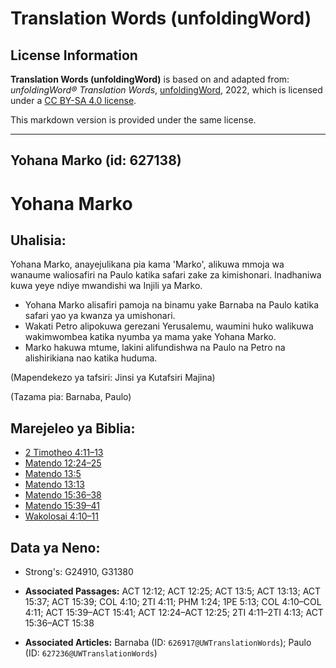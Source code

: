 # Translation Words (unfoldingWord)

## License Information

**Translation Words (unfoldingWord)** is based on and adapted from: _unfoldingWord® Translation Words_, [unfoldingWord](https://unfoldingword.org/utw), 2022, which is licensed under a [CC BY-SA 4.0 license](https://creativecommons.org/licenses/by-sa/4.0/legalcode.en).

This markdown version is provided under the same license.



--------------------------------

## Yohana Marko (id: 627138)

Yohana Marko
============

Uhalisia:
---------

Yohana Marko, anayejulikana pia kama 'Marko', alikuwa mmoja wa wanaume waliosafiri na Paulo katika safari zake za kimishonari. Inadhaniwa kuwa yeye ndiye mwandishi wa Injili ya Marko.

* Yohana Marko alisafiri pamoja na binamu yake Barnaba na Paulo katika safari yao ya kwanza ya umishonari.
* Wakati Petro alipokuwa gerezani Yerusalemu, waumini huko walikuwa wakimwombea katika nyumba ya mama yake Yohana Marko.
* Marko hakuwa mtume, lakini alifundishwa na Paulo na Petro na alishirikiana nao katika huduma.

(Mapendekezo ya tafsiri: Jinsi ya Kutafsiri Majina)

(Tazama pia: Barnaba, Paulo)

Marejeleo ya Biblia:
--------------------

* [2 Timotheo 4:11–13](https://ref.ly/2Tim4:11-2Tim4:13)
* [Matendo 12:24–25](https://ref.ly/Acts12:24-Acts12:25)
* [Matendo 13:5](https://ref.ly/Acts13:5)
* [Matendo 13:13](https://ref.ly/Acts13:13)
* [Matendo 15:36–38](https://ref.ly/Acts15:36-Acts15:38)
* [Matendo 15:39–41](https://ref.ly/Acts15:39-Acts15:41)
* [Wakolosai 4:10–11](https://ref.ly/Col4:10-Col4:11)

Data ya Neno:
-------------

* Strong's: G24910, G31380

* **Associated Passages:** ACT 12:12; ACT 12:25; ACT 13:5; ACT 13:13; ACT 15:37; ACT 15:39; COL 4:10; 2TI 4:11; PHM 1:24; 1PE 5:13; COL 4:10–COL 4:11; ACT 15:39–ACT 15:41; ACT 12:24–ACT 12:25; 2TI 4:11–2TI 4:13; ACT 15:36–ACT 15:38
* **Associated Articles:** Barnaba (ID: `626917@UWTranslationWords`); Paulo (ID: `627236@UWTranslationWords`)

